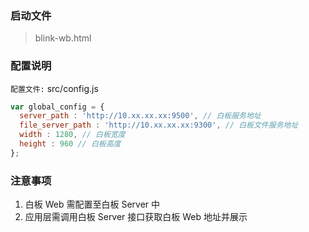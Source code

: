 ### 启动文件

> blink-wb.html

### 配置说明

`配置文件:` src/config.js

```js
var global_config = {
  server_path : 'http://10.xx.xx.xx:9500', // 白板服务地址
  file_server_path : 'http://10.xx.xx.xx:9300', // 白板文件服务地址
  width : 1280, // 白板宽度
  height : 960 // 白板高度
};
```

### 注意事项

1. 白板 Web 需配置至白板 Server 中
2. 应用层需调用白板 Server 接口获取白板 Web 地址并展示